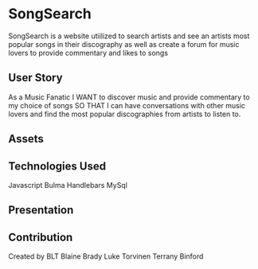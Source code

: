 # SongSearch
SongSearch is a website utiilized to search artists and see an artists most popular songs in their discography as well as create a forum for music lovers to provide commentary and likes to songs
## User Story
As a Music Fanatic
I WANT to discover music and provide commentary to my choice of songs 
SO THAT I can have conversations with other music lovers and find the most popular discographies from artists to listen to. 
## Assets 

## Technologies Used
Javascript
Bulma
Handlebars
MySql

## Presentation 


## Contribution
Created by BLT
Blaine Brady
Luke Torvinen
Terrany Binford 
